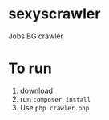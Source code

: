 # sexyscrawler
Jobs BG crawler
# To run
1) download
2) run `composer install`
3) Use `php crawler.php`
